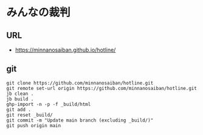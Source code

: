 # みんなの裁判

## URL
  - https://minnanosaiban.github.io/hotline/

## git

```
git clone https://github.com/minnanosaiban/hotline.git
git remote set-url origin https://github.com/minnanosaiban/hotline.git
jb clean .
jb build .
ghp-import -n -p -f _build/html
git add .
git reset _build/
git commit -m "Update main branch (excluding _build/)"
git push origin main
```